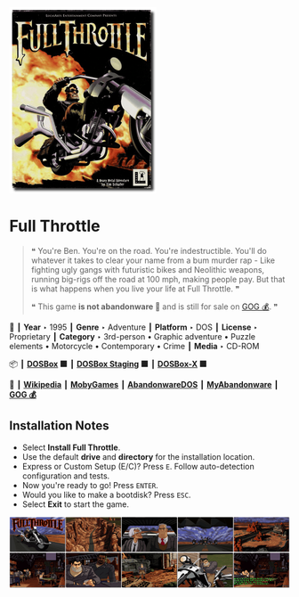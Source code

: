 ![](Thumbnail.png "application-thumbnail")

# Full Throttle

> ❝ You're Ben. You're on the road. You're indestructible. You'll do whatever it takes to clear your name from a bum murder rap - Like fighting ugly gangs with futuristic bikes and Neolithic weapons, running big-rigs off the road at 100 mph, making people pay. But that is what happens when you live your life at Full Throttle. ❞
>
> ❝ This game **is not abandonware 🚫** and is still for sale on [GOG 💰](https://www.gog.com/en/game/full_throttle_remastered). ❞
>

📌 ┃ **Year** ‣ 1995 ┃ **Genre** ‣ Adventure ┃ **Platform** ‣ DOS ┃ **License** ‣ Proprietary ┃ **Category** ‣ 3rd-person • Graphic adventure • Puzzle elements • Motorcycle • Contemporary • Crime ┃ **Media** ‣ CD-ROM 

📦 ┃ **[DOSBox](https://www.dosbox.com/) 🟩** ┃ **[DOSBox Staging](https://dosbox-staging.github.io/) 🟩** ┃ **[DOSBox-X](https://dosbox-x.com/) 🟩** 

📎 ┃ **[Wikipedia](https://en.wikipedia.org/wiki/Full_Throttle_(1995_video_game))** ┃ **[MobyGames](https://www.mobygames.com/game/940/full-throttle/)** ┃ **[AbandonwareDOS](https://www.abandonwaredos.com/abandonware-game.php?abandonware=Full+Throttle&gid=2262)** ┃ **[MyAbandonware](https://www.myabandonware.com/game/full-throttle-33c)** ┃ **[GOG 💰](https://www.gog.com/en/game/full_throttle_remastered)** 

## Installation Notes
- Select **Install Full Throttle**.
- Use the default **drive** and **directory** for the installation location.
- Express or Custom Setup (E/C)? Press `E`. Follow auto-detection configuration and tests.
- Now you're ready to go! Press `ENTER`.
- Would you like to make a bootdisk? Press `ESC`.
- Select **Exit** to start the game.

![](Montage.png "Full Throttle")

